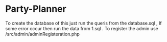# Party-Planner
To create the database of this just run the queris from the database.sql , If some error occur then run the data from 1.sql .
To register the admin use /src/admin/adminRegisteration.php
